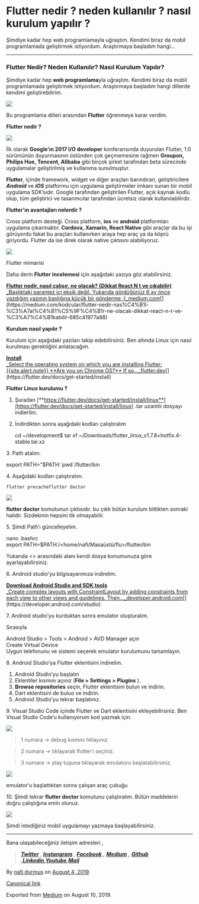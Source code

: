 Flutter nedir ? neden kullanılır ? nasıl kurulum yapılır ?
==========================================================

Şimdiye kadar hep web programlamayla uğraştım. Kendimi biraz da mobil programlamada geliştirmek istiyordum. Araştırmaya başladım hangi…

* * *

### Flutter Nedir? Neden Kullanılır? Nasıl Kurulum Yapılır?

Şimdiye kadar hep **web programlama**yla uğraştım. Kendimi biraz da mobil programlamada geliştirmek istiyordum. Araştırmaya başladım hangi dillerde kendimi geliştirebilirim.

![](https://cdn-images-1.medium.com/max/700/1*tUuX5QZdPAowV7TVgHOPrA.png)

Bu programlama dilleri arasından **Flutter** öğrenmeye karar verdim.

**Flutter nedir ?**

![](https://cdn-images-1.medium.com/max/800/1*bYuD5OBj28zyea3-K2bdHQ.gif)

İlk olarak **Google’ın 2017 I/O developer** konferansında duyurulan Flutter, 1.0 sürümünün duyurmasının üstünden çok geçmemesine rağmen **Groupon, Philips Hue, Tencent, Alibaba** gibi birçok şirket tarafından beta sürecinde uygulamalar geliştirilmiş ve kullanıma sunulmuştur.

**Flutter**, içinde framework, widget ve diğer araçları barındıran, geliştiricilere **_Android_** ve **_iOS_** platformu için uygulama geliştirmeler imkanı sunan bir mobil uygulama SDK’sıdır. Google tarafından geliştirilen Flutter, açık kaynak kodlu olup, tüm geliştirici ve tasarımcılar tarafından ücretsiz olarak kullanılabilirdir.

**Flutter’ın avantajları nelerdir ?**

Cross platform desteği. Cross platform, **ios** ve **android** platformları uygulama çıkarmaktır. **Cordova, Xamarin, React Native** gibi araçlar da bu işi görüyordu fakat bu araçları kullanırken araya hep araç ya da köprü giriyordu. Flutter da ise direk olarak native çıktısını alabiliyoruz.

![](https://cdn-images-1.medium.com/max/800/1*VKUiM2RoFX4DZAeVTxS1Tg.png)

Flutter mimarisi

Daha derin **Flutter incelemesi** için aşağıdaki yazıya göz atabilirsiniz.

[**Flutter nedir, nasıl çalışır, ne olacak? (Dikkat React N t ve çıkabilir)**  
_Başlıktaki parantez içi eksik değil. Yukarıda gördüğünüz 6 ay önce yazdığım yazının başlığına küçük bir gönderme :)_medium.com](https://medium.com/kodcular/flutter-nedir-nas%C4%B1l-%C3%A7al%C4%B1%C5%9F%C4%B1r-ne-olacak-dikkat-react-n-t-ve-%C3%A7%C4%B1kabilir-685c41977a88 "https://medium.com/kodcular/flutter-nedir-nas%C4%B1l-%C3%A7al%C4%B1%C5%9F%C4%B1r-ne-olacak-dikkat-react-n-t-ve-%C3%A7%C4%B1kabilir-685c41977a88")[](https://medium.com/kodcular/flutter-nedir-nas%C4%B1l-%C3%A7al%C4%B1%C5%9F%C4%B1r-ne-olacak-dikkat-react-n-t-ve-%C3%A7%C4%B1kabilir-685c41977a88)

**Kurulum nasıl yapılır ?**

Kurulum için aşağıdaki yazıları takip edebilirsiniz. Ben altında Linux için nasıl kurulması gerektiğini anlatacağım.

[**Install**  
_Select the operating system on which you are installing Flutter:{{site.alert.note}} \*\*Are you on Chrome OS?\*\* If so…_flutter.dev](https://flutter.dev/docs/get-started/install "https://flutter.dev/docs/get-started/install")[](https://flutter.dev/docs/get-started/install)

**Flutter Linux kurulumu ?**

1.  Şuradan [**https://flutter.dev/docs/get-started/install/linux**](https://flutter.dev/docs/get-started/install/linux) .tar uzantılı dosyayı indierlim.
2.  İndirdikten sonra aşağıdaki kodları çalıştıralım

    cd ~/development$ tar xf ~/Downloads/flutter_linux_v1.7.8+hotfix.4-stable.tar.xz

3\. Path atalım.

export PATH=”$PATH:\`pwd\`/flutter/bin

4\. Aşağıdaki kodları çalıştıralım.

    flutter precacheflutter doctor

![](https://cdn-images-1.medium.com/max/800/1*QdFyMrDLppZIqlGU9SS60g.png)

**flutter doctor** komutunun çıktısıdır. bu çıktı bütün kurulum bittikten sonraki halidir. Sizdekinin hepsini tik olmayabilir.

5\. Şimdi Path’ı güncelleyelim.

nano .bashrc   
export PATH=$PATH:/<home/nafi/Masaüstü/flu>/flutter/bin

Yukarıda <> arasındaki alanı kendi dosya konumunuza göre ayarlayabilirsiniz.

6\. Android studio’yu bilgisayarımıza indirelim.

[**Download Android Studio and SDK tools**  
_Create complex layouts with ConstraintLayout by adding constraints from each view to other views and guidelines. Then…_developer.android.com](https://developer.android.com/studio "https://developer.android.com/studio")[](https://developer.android.com/studio)

7\. Android studio’yu kurduktan sonra emulator oluşturalım.

Sırasıyla

Android Studio > Tools > Android > AVD Manager açın  
Create Virtual Device  
Uygun telefonunu ve sistemi seçerek emulator kurulumunu tamamlayın.

8\. Android Studio’ya Flutter eklentisini indirelim.

1.  Android Studio’yu başlatın
2.  Eklentiler kısmını açınız (**File > Settings > Plugins** ).
3.  **Browse repositories** seçin, Flutter eklentisini bulun ve indirin.
4.  Dart eklentisini de buluo ve indirin.
5.  Android Studio’yu tekrar başlatınız.

9\. Visual Studio Code içinde Flutter ve Dart eklentisini ekleyebilirsiniz. Ben Visual Studio Code’u kullanıyorum kod yazmak için.

![](https://cdn-images-1.medium.com/max/800/1*4YQ70cxnr-a8d-ZQxAkepw.png)

> 1 numara -> debug kısmını tıklayınız

> 2 numara -> tıklayarak flutter’ı seçiniz.

> 3 numara -> play tuşuna tıklayarak emulatoru başlatabilirsiniz.

![](https://cdn-images-1.medium.com/max/800/1*nxIJafam3MJLqWlQRo791A.png)

emulator’u başlattıktan sonra çalışan araç çubuğu

10\. Şimdi tekrar **flutter doctor** komutunu çalıştıralım. Bütün maddelerin doğru çalıştığına emin olunuz.

![](https://cdn-images-1.medium.com/max/800/1*QdFyMrDLppZIqlGU9SS60g.png)

Şimdi istediğiniz mobil uygulamayı yazmaya başlayabilirsiniz.

* * *

Bana ulaşabileceğiniz iletişim adresleri ,

> [**_Twitter_**](http://www.twitter.com/nafidurmus?source=post_page---------------------------)  _,_ [**_Instangram_**](http://www.instagram.com/nafidurmus?source=post_page---------------------------) _,_ [**_Facebook_**](https://www.facebook.com/nafidurmus?source=post_page---------------------------) **_,_** [**_Medium_**](https://medium.com/@nafidurmus?source=post_page---------------------------) **_,_** [**_Github_**](https://github.com/nafidurmus) **_,_**[**_Linkedin_**](https://www.linkedin.com/in/nafidurmus?source=post_page---------------------------)**_,_**[**_Youtube_**](https://www.youtube.com/c/nafidurmus?source=post_page---------------------------)**_,_**[**_Mail_**](http://nafidurmus07@gmail.com/?source=post_page---------------------------)

By [nafi durmuş](https://medium.com/@nafidurmus) on [August 4, 2019](https://medium.com/p/7bc38366e80c).

[Canonical link](https://medium.com/@nafidurmus/flutter-nedir-neden-kullan%C4%B1l%C4%B1r-nas%C4%B1l-kurulum-yap%C4%B1l%C4%B1r-7bc38366e80c)

Exported from [Medium](https://medium.com) on August 10, 2019.
